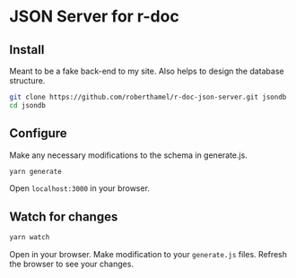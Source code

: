 # JSON Server for r-doc

## Install

Meant to be a fake back-end to my site. Also helps to design the database structure.

``` bash
git clone https://github.com/roberthamel/r-doc-json-server.git jsondb
cd jsondb
```

## Configure

Make any necessary modifications to the schema in generate.js.

```bash
yarn generate
```

Open `localhost:3000` in your browser.

## Watch for changes

```bash
yarn watch
```

Open in your browser. Make modification to your `generate.js` files. Refresh the browser to see your changes.